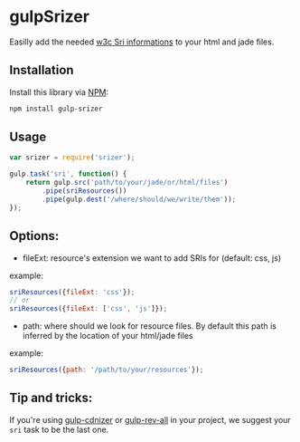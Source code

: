 # gulpSrizer

Easilly add the needed [w3c Sri informations](http://www.w3.org/TR/SRI/) to your html and jade files.

## Installation

Install this library via [NPM](https://www.npmjs.org/package/gulp-srizer):

``` bash
npm install gulp-srizer
```

## Usage
```javascript
var srizer = require('srizer');

gulp.task('sri', function() {
    return gulp.src('path/to/your/jade/or/html/files')
        .pipe(sriResources())
        .pipe(gulp.dest('/where/should/we/write/them'));
});

```

## Options:

* fileExt: resource's extension we want to add SRIs for (default: css, js)

example:
```javascript
sriResources({fileExt: 'css'});
// or
sriResources({fileExt: ['css', 'js']});
```

* path: where should we look for resource files. By default this path is inferred by the location of your html/jade files

example:
```javascript
sriResources({path: '/path/to/your/resources'});
```

## Tip and tricks:
If you're using [gulp-cdnizer](https://www.npmjs.com/package/gulp-cdnizer) or [gulp-rev-all](https://github.com/smysnk/gulp-rev-all) in your project, we suggest your `sri` task to be the last one.
